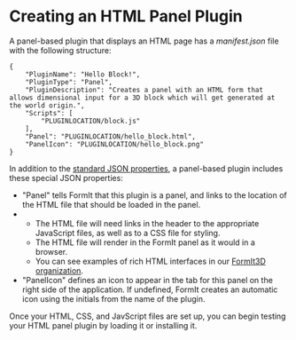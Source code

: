 # Creating an HTML Panel Plugin

A panel-based plugin that displays an HTML page has a _manifest.json_ file with the following structure:

```
{
    "PluginName": "Hello Block!",
    "PluginType": "Panel",
    "PluginDescription": "Creates a panel with an HTML form that allows dimensional input for a 3D block which will get generated at the world origin.",
    "Scripts": [
        "PLUGINLOCATION/block.js"
    ],
    "Panel": "PLUGINLOCATION/hello_block.html",
    "PanelIcon": "PLUGINLOCATION/hello_block.png"
}               
```

In addition to the [standard JSON properties](https://formit3d.github.io/FormItExamplePlugins/docs/HowToBuild.html#GeneralPluginSetup), a panel-based plugin includes these special JSON properties:

* "Panel" tells FormIt that this plugin is a panel, and links to the location of the HTML file that should be loaded in the panel.
*
  * The HTML file will need links in the header to the appropriate JavaScript files, as well as to a CSS file for styling.
  * The HTML file will render in the FormIt panel as it would in a browser.
  * You can see examples of rich HTML interfaces in our [FormIt3D organization](https://github.com/FormIt3D/).
* "PanelIcon" defines an icon to appear in the tab for this panel on the right side of the application. If undefined, FormIt creates an automatic icon using the initials from the name of the plugin.

Once your HTML, CSS, and JavScript files are set up, you can begin testing your HTML panel plugin by loading it or installing it.
